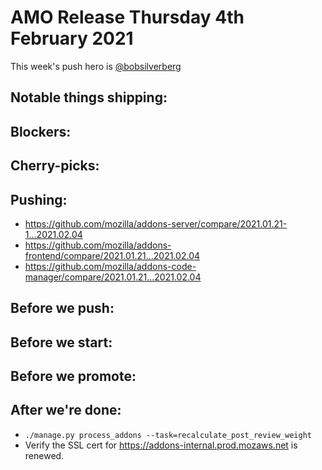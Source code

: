 # AMO Release Thursday 4th February 2021

This week's push hero is [@bobsilverberg](https://github.com/bobsilverberg)

## Notable things shipping:

## Blockers:

## Cherry-picks:

<!-- Link to the actual commits, NOT merge commits. The commits need to appear
in chronological order so that `git cherry-pick` will apply them correctly. -->

## Pushing:

- https://github.com/mozilla/addons-server/compare/2021.01.21-1...2021.02.04
- https://github.com/mozilla/addons-frontend/compare/2021.01.21...2021.02.04
- https://github.com/mozilla/addons-code-manager/compare/2021.01.21...2021.02.04

## Before we push:

## Before we start:

## Before we promote:

## After we're done:
- `./manage.py process_addons --task=recalculate_post_review_weight`
- Verify the SSL cert for https://addons-internal.prod.mozaws.net is renewed.
